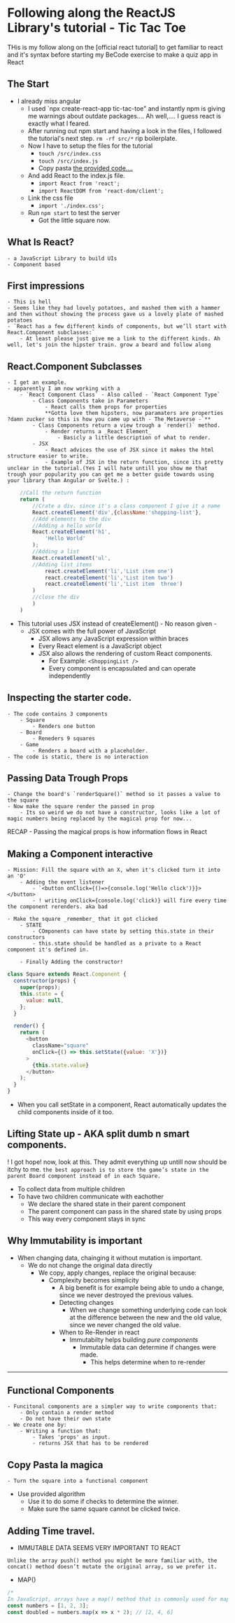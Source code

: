 # Following along the ReactJS Library's tutorial - Tic Tac Toe
THis is my follow along on the [official react tutorial] to get familiar to react and it's syntax before starting my BeCode exercise to make a quiz app in React

## The Start
- I already miss angular
    - I used `npx create-react-app tic-tac-toe" and instantly npm is giving me warnings about outdate packages.... Ah well,.... I guess react is exactly what I feared.
    - After running out npm start and having a look in the files, I followed the tutorial's next step. `rm -rf src/*` rip boilerplate.
    - Now I have to setup the files for the tutorial
        - `touch /src/index.css`
        - `touch /src/index.js`
        - Copy pasta [the provided code....](https://codepen.io/gaearon/pen/oWWQNa)
    - And add React to the index.js file.
        - `import React from 'react';`
        - `import ReactDOM from 'react-dom/client';`
    - Link the css file
        - `import './index.css';`
    - Run `npm start` to test the server
        - Got the little square now.

## What Is React?
    - a JavaScript Library to build UIs
    - Component based

## First impressions
    - This is hell
    - Seems like they had lovely potatoes, and mashed them with a hammer and then without showing the process gave us a lovely plate of mashed potatoes
    - `React has a few different kinds of components, but we’ll start with React.Component subclasses:`
        - At least please just give me a link to the different kinds. Ah well, let's join the hipster train. grow a beard and follow along

## React.Component Subclasses
    - I get an example.
    - apparently I am now working with a 
        - `React Component Class` - Also called - `React Component Type`
            - Class Components take in Parameters
                - React calls them props for properties
                **Gotta love them hipsters, now paramaters are properties ?damn zucker so this is how you came up with - The Metaverse -`**
            - Class Components return a view trough a `render()` method.
                - Render returns a _React Element_
                    - Basicly a little description of what to render.
            - JSX
                - React advices the use of JSX since it makes the html structure easier to write.
                - Example of JSX in the return function, since its pretty unclear in the tutorial.(Yes I will hate untill you show me that trough your popularity you can get me a better guide towards using your library than Angular or Svelte.) :
```js
    //Call the return function
    return (
        //Crate a div. since it's a class component I give it a name
        React.createElement('div',{className:'shopping-list'},
        //Add elements to the div
        //Adding a hello world
        React.createElement('h1',
            'Hello World'
        );
        //Adding a list
        React.createElement('ul',
        //Adding list items
            react.createElement('li','List item one')
            react.createElement('li','List item two')
            react.createElement('li','List item  three')
        )
        //close the div
        )
    )
```
- This tutorial uses JSX instead of createElement() - No reason given - 
    - JSX comes with the full power of JavaScript
        - JSX allows any JavaScript expression within braces
        - Every React element is a JavaScript object
        - JSX also allows the rendering of custom React components.
            - For Example: `<ShoppingList />`
            - Every component is encapsulated and can operate independently

## Inspecting the starter code.
    - The code contains 3 components
        - Square
            - Renders one button
        - Board
            - Reneders 9 squares
        - Game
            - Renders a board with a placeholder.
    - The code is static, there is no interaction

## Passing Data Trough Props
    - Change the board's `renderSquare()` method so it passes a value to the square
    - Now make the square render the passed in prop
        - Its so weird we do not have a constructor, looks like a lot of magic numbers being replaced by the magical prop for now...
RECAP - Passing the magical props is how information flows in React

## Making a Component interactive
    - Mission: Fill the square with an X, when it's clicked turn it into an 'O'
        - Adding the event listener
            - `<button onClick={()=>{console.log('Hello click')}}></button>
            - ! writing onClick={console.log('click)} will fire every time the component rerenders. aka bad
    
    - Make the square _remember_ that it got clicked
        - STATE
            - COmponents can have state by setting this.state in their constructors
            - this.state should be handled as a private to a React component it's defined in.

        - Finally Adding the constructor!
```js
class Square extends React.Component {
  constructor(props) {
    super(props);
    this.state = {
      value: null,
    };
  }

  render() {
    return (
      <button
        className="square"
        onClick={() => this.setState({value: 'X'})}
      >
        {this.state.value}
      </button>
    );
  }
}
```
- When you call setState in a component, React automatically updates the child components inside of it too.

## Lifting State up - AKA split dumb n smart components.
! I got hope! now, look at this. They admit everything up untill now should be itchy to me.
```the best approach is to store the game’s state in the parent Board component instead of in each Square. ```

- To collect data from multiple children
- To have two children communicate with eachother
    - We declare the shared state in their parent component
    - The parent component can pass in the shared state by using props
    - This way every component stays in sync

## Why Immutability is important
- When changing data, chainging it without mutation is important.
    - We do not change the original data directly
        - We copy, apply changes, replace the original because:
            - Complexity becomes simplicity
                - A big benefit is for example being able to undo a change, since we never destroyed the previous values.
                - Detecting changes
                    - When we change something underlying code can look at the difference between the new and the old value, since we never changed the old value.
                - When to Re-Render in react
                    - Immutabilty helps building _pure components_
                        - Immutable data can determine if changes were made.
                            - This helps determine when to re-render
***
## Functional Components
    - Funcitonal components are a simpler way to write components that:
        - Only contain a render method
        - Do not have their own state
    - We create one by:
        - Writing a function that:
            - Takes 'props' as input.
            - returns JSX that has to be rendered


## Copy Pasta la magica
    - Turn the square into a functional component
- Use provided algorithm
    - Use it to do some if checks to determine the winner.
    - Make sure the same square cannot be clicked twice.

## Adding Time travel.
- IMMUTABLE DATA SEEMS VERY IMPORTANT TO REACT
```
Unlike the array push() method you might be more familiar with, the concat() method doesn’t mutate the original array, so we prefer it.
```

- MAP()
```js
/*
In JavaScript, arrays have a map() method that is commonly used for mapping data to other data, for example:*/
const numbers = [1, 2, 3];
const doubled = numbers.map(x => x * 2); // [2, 4, 6]
```